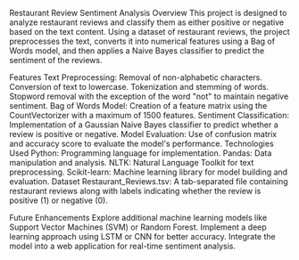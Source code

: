 Restaurant Review Sentiment Analysis
Overview
This project is designed to analyze restaurant reviews and classify them as either positive or negative based on the text content. Using a dataset of restaurant reviews, the project preprocesses the text, converts it into numerical features using a Bag of Words model, and then applies a Naive Bayes classifier to predict the sentiment of the reviews.

Features
Text Preprocessing:
Removal of non-alphabetic characters.
Conversion of text to lowercase.
Tokenization and stemming of words.
Stopword removal with the exception of the word "not" to maintain negative sentiment.
Bag of Words Model:
Creation of a feature matrix using the CountVectorizer with a maximum of 1500 features.
Sentiment Classification:
Implementation of a Gaussian Naive Bayes classifier to predict whether a review is positive or negative.
Model Evaluation:
Use of confusion matrix and accuracy score to evaluate the model's performance.
Technologies Used
Python: Programming language for implementation.
Pandas: Data manipulation and analysis.
NLTK: Natural Language Toolkit for text preprocessing.
Scikit-learn: Machine learning library for model building and evaluation.
Dataset
Restaurant_Reviews.tsv: A tab-separated file containing restaurant reviews along with labels indicating whether the review is positive (1) or negative (0).


Future Enhancements
Explore additional machine learning models like Support Vector Machines (SVM) or Random Forest.
Implement a deep learning approach using LSTM or CNN for better accuracy.
Integrate the model into a web application for real-time sentiment analysis.
